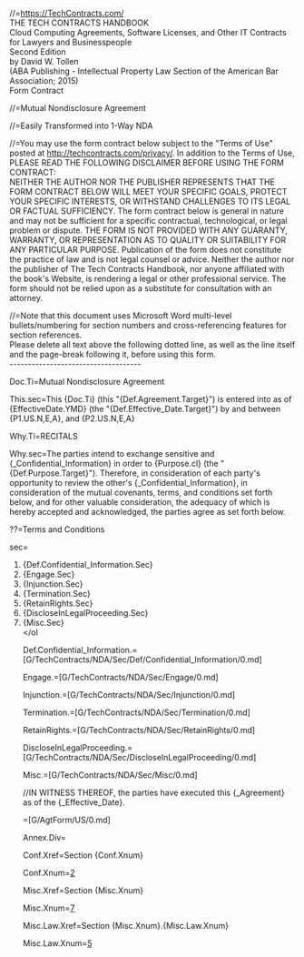 //=https://TechContracts.com/<br>THE TECH CONTRACTS HANDBOOK<br>Cloud Computing Agreements, Software Licenses, and Other IT Contracts for Lawyers and Businesspeople<br>Second Edition<br>by David W. Tollen<br>(ABA Publishing - Intellectual Property Law Section of the American Bar Association; 2015)<br>Form Contract

//=Mutual Nondisclosure Agreement

//=Easily Transformed into 1-Way NDA


//=You may use the form contract below subject to the "Terms of Use" posted at http://techcontracts.com/privacy/. In addition to the Terms of Use, PLEASE READ THE FOLLOWING DISCLAIMER BEFORE USING THE FORM CONTRACT: <br>NEITHER THE AUTHOR NOR THE PUBLISHER REPRESENTS THAT THE FORM CONTRACT BELOW WILL MEET YOUR SPECIFIC GOALS, PROTECT YOUR SPECIFIC INTERESTS, OR WITHSTAND CHALLENGES TO ITS LEGAL OR FACTUAL SUFFICIENCY. The form contract below is general in nature and may not be sufficient for a specific contractual, technological, or legal problem or dispute. THE FORM IS NOT PROVIDED WITH ANY GUARANTY, WARRANTY, OR REPRESENTATION AS TO QUALITY OR SUITABILITY FOR ANY PARTICULAR PURPOSE. Publication of the form does not constitute the practice of law and is not legal counsel or advice. Neither the author nor the publisher of The Tech Contracts Handbook, nor anyone affiliated with the book's Website, is rendering a legal or other professional service. The form should not be relied upon as a substitute for consultation with an attorney.

//=Note that this document uses Microsoft Word multi-level bullets/numbering for section numbers and cross-referencing features for section references.<br>Please delete all text above the following dotted line, as well as the line itself and the page-break following it, before using this form.<br>------------------------------------ 

Doc.Ti=Mutual Nondisclosure Agreement	

This.sec=This {Doc.Ti} (this "{Def.Agreement.Target}") is entered into as of {EffectiveDate.YMD} (the "{Def.Effective_Date.Target}") by and between {P1.US.N,E,A}, and {P2.US.N,E,A}

Why.Ti=RECITALS

Why.sec=The parties intend to exchange sensitive and {_Confidential_Information} in order to {Purpose.cl} (the "{Def.Purpose.Target}"). Therefore, in consideration of each party's opportunity to review the other's {_Confidential_Information}, in consideration of the mutual covenants, terms, and conditions set forth below, and for other valuable consideration, the adequacy of which is hereby accepted and acknowledged, the parties agree as set forth below.

??=Terms and Conditions

sec=<ol><li>{Def.Confidential_Information.Sec}</li><li>{Engage.Sec}</li><li>{Injunction.Sec}</li><li>{Termination.Sec}</li><li>{RetainRights.Sec}</li><li>{DiscloseInLegalProceeding.Sec}</li><li>{Misc.Sec}</li></ol

Def.Confidential_Information.=[G/TechContracts/NDA/Sec/Def/Confidential_Information/0.md]

Engage.=[G/TechContracts/NDA/Sec/Engage/0.md]

Injunction.=[G/TechContracts/NDA/Sec/Injunction/0.md]

Termination.=[G/TechContracts/NDA/Sec/Termination/0.md]

RetainRights.=[G/TechContracts/NDA/Sec/RetainRights/0.md]

DiscloseInLegalProceeding.=[G/TechContracts/NDA/Sec/DiscloseInLegalProceeding/0.md]

Misc.=[G/TechContracts/NDA/Sec/Misc/0.md]
  
//IN WITNESS THEREOF, the parties have executed this {_Agreement} as of the {_Effective_Date}.

=[G/AgtForm/US/0.md]

Annex.Div=</i>

Conf.Xref=Section {Conf.Xnum}

Conf.Xnum=<a href="#Conf.Sec" class="xref">2</a>

Misc.Xref=Section {Misc.Xnum}

Misc.Xnum=<a href="#Misc.Sec" class="xref">7</a>

Misc.Law.Xref=Section {Misc.Xnum}.{Misc.Law.Xnum}

Misc.Law.Xnum=<a href="#Misc.Law.Sec" class="xref">5</a>